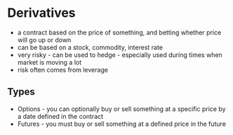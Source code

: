 
# Derivatives

* a contract based on the price of something, and betting whether price will go up or down
* can be based on a stock, commodity, interest rate
* very risky - can be used to hedge - especially used during times when market is moving a lot
* risk often comes from leverage

## Types
* Options - you can optionally buy or sell something at a specific price by a date defined in the contract
* Futures - you must buy or sell something at a defined price in the future

